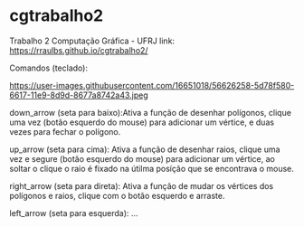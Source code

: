 # cgtrabalho2

Trabalho 2
Computação Gráfica - UFRJ
link: https://rraulbs.github.io/cgtrabalho2/

Comandos (teclado):

https://user-images.githubusercontent.com/16651018/56626258-5d78f580-6617-11e9-8d9d-8677a8742a43.jpeg

down_arrow (seta para baixo):Ativa a função de desenhar polígonos, clique uma vez (botão esquerdo do mouse) para adicionar um vértice, e duas vezes para fechar o polígono.

up_arrow (seta para cima): Ativa a função de desenhar raios, clique uma vez e segure (botão esquerdo do mouse) para adicionar um vértice, ao soltar o clique o raio é fixado na útilma posíção que se encontrava o mouse.

right_arrow (seta para direta): Ativa a função de mudar os vértices dos polígonos e raios, clique com o botão esquerdo e arraste.

left_arrow (seta para esquerda): ...
